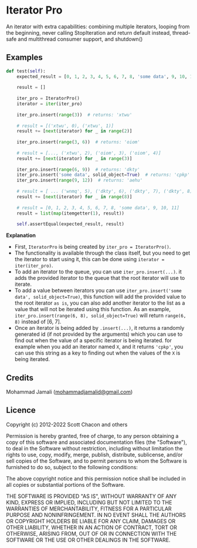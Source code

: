 # Iterator Pro

An iterator with extra capabilities: combining multiple iterators, looping from the beginning, never calling StopIteration and return default instead, thread-safe and multithread consumer support, and shutdown()


## Examples

```python
def test(self):
    expected_result = [0, 1, 2, 3, 4, 5, 6, 7, 8, 'some data', 9, 10, 11]
    
    result = []
    
    iter_pro = IteratorPro()
    iterator = iter(iter_pro)
    
    iter_pro.insert(range(3))  # returns: 'xtwu'
    
    # result = [('xtwu', 0), ('xtwu', 1)]
    result += [next(iterator) for _ in range(2)]
    
    iter_pro.insert(range(3, 6))  # returns: 'oiom'
    
    # result = [..., ('xtwu', 2), ('oiom', 3), ('oiom', 4)]
    result += [next(iterator) for _ in range(3)]
    
    iter_pro.insert(range(6, 9))  # returns: 'dkty'
    iter_pro.insert('some data', solid_object=True)  # returns: 'cpkp'
    iter_pro.insert(range(9, 12))  # returns: 'aehu'
    
    # result = [ ... ('wnmq', 5), ('dkty', 6), ('dkty', 7), ('dkty', 8), ('cpkp', 'some data'), ('aehu', 9), ('aehu', 10), ('aehu', 11)]
    result += [next(iterator) for _ in range(8)]
    
    # result = [0, 1, 2, 3, 4, 5, 6, 7, 8, 'some data', 9, 10, 11]
    result = list(map(itemgetter(1), result))
    
    self.assertEqual(expected_result, result)
```

**Explanation**

- First, `IteratorPro` is being created by `iter_pro = IteratorPro()`.
- The functionality is available through the class itself, but you need to get the iterator to start using it, this can
  be done using `iterator = iter(iter_pro)`.
- To add an iterator to the queue, you can use `iter_pro.insert(...)`. it adds the provided iterator to the queue that 
  the root iterator will use to iterate.
- To add a value between iterators you can use `iter_pro.insert('some data', solid_object=True)`, this function will add
  the provided value to the root iterator `as is`, you can also add another iterator to the list as a value that will
  not be iterated using this function. As an example, `iter_pro.insert(range(6, 8), solid_object=True)` will
  return `range(6, 8)` instead of [6, 7].
- Once an iterator is being added by `.insert(...)`, it returns a randomly generated id (if not provided by the arguments)
  which you can use to find out when the value of a specific iterator is being iterated. for example when you add an
  iterator named `X`, and it returns `'cpkp'`, you can use this string as a key to finding out when the values of the `X`
  is being iterated.

## Credits

Mohammad Jamali (mohammadjamalid@gmail.com)

## Licence

Copyright (c) 2012-2022 Scott Chacon and others

Permission is hereby granted, free of charge, to any person obtaining a copy of this software and associated
documentation files (the "Software"), to deal in the Software without restriction, including without limitation the
rights to use, copy, modify, merge, publish, distribute, sublicense, and/or sell copies of the Software, and to permit
persons to whom the Software is furnished to do so, subject to the following conditions:

The above copyright notice and this permission notice shall be included in all copies or substantial portions of the
Software.

THE SOFTWARE IS PROVIDED "AS IS", WITHOUT WARRANTY OF ANY KIND, EXPRESS OR IMPLIED, INCLUDING BUT NOT LIMITED TO THE
WARRANTIES OF MERCHANTABILITY, FITNESS FOR A PARTICULAR PURPOSE AND NONINFRINGEMENT. IN NO EVENT SHALL THE AUTHORS OR
COPYRIGHT HOLDERS BE LIABLE FOR ANY CLAIM, DAMAGES OR OTHER LIABILITY, WHETHER IN AN ACTION OF CONTRACT, TORT OR
OTHERWISE, ARISING FROM, OUT OF OR IN CONNECTION WITH THE SOFTWARE OR THE USE OR OTHER DEALINGS IN THE SOFTWARE.